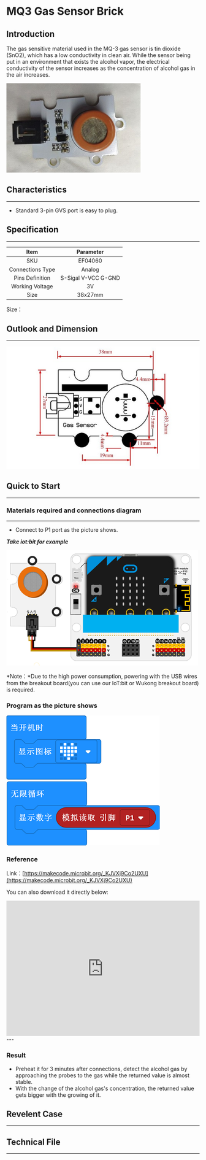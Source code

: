 # MQ3 Gas Sensor Brick

## Introduction
The gas sensitive material used in the MQ-3 gas sensor is tin dioxide (SnO2), which has a low conductivity in clean air. While the sensor being put in an environment that exists the alcohol vapor, the electrical conductivity of the sensor increases as the concentration of alcohol gas in the air increases.


![](./images/04060_01.png)






## Characteristics
---
- Standard 3-pin GVS port is easy to plug. 
## Specification

---

Item | Parameter 
:-: | :-: 
SKU|EF04060
Connections Type|Analog
Pins Definition|S-Sigal V-VCC G-GND
Working Voltage|3V
Size|38x27mm

Size：

## Outlook and Dimension

---



![](./images/04060_02.png)



## Quick to Start

---

### Materials required and connections diagram 

---

- Connect to P1 port as the picture shows. 

***Take iot:bit for example***



![](./images/04060_03.png)


*Note：*Due to the high power consumption, powering with the USB wires from the breakout board(you can use our IoT:bit or Wukong breakout board) is required. 


### Program as the picture shows 



![](./images/04060_04.png)


### Reference
Link：[https://makecode.microbit.org/_KJVXj9Co2UXU](https://makecode.microbit.org/_KJVXj9Co2UXU)

You can also download it directly below:

<div style="position:relative;height:0;padding-bottom:70%;overflow:hidden;"><iframe style="position:absolute;top:0;left:0;width:100%;height:100%;" src="https://makecode.microbit.org/#pub:_KJVXj9Co2UXU" frameborder="0" sandbox="allow-popups allow-forms allow-scripts allow-same-origin"></iframe></div>  
---

### Result
- Preheat it for 3 minutes after connections, detect the alcohol gas by approaching the probes to the gas while the returned value is almost stable.
- With the change of the alcohol gas's concentration, the returned value gets bigger with the growing of it.
## 

## Revelent Case

---

## Technical File

---
